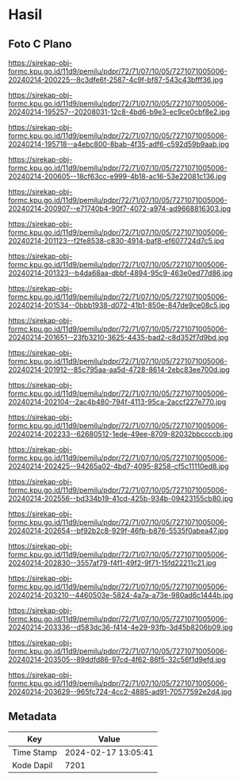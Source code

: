 # Hasil

## Foto C Plano

https://sirekap-obj-formc.kpu.go.id/11d9/pemilu/pdpr/72/71/07/10/05/7271071005006-20240214-200225--8c3dfe6f-2587-4c9f-bf87-543c43bfff36.jpg

https://sirekap-obj-formc.kpu.go.id/11d9/pemilu/pdpr/72/71/07/10/05/7271071005006-20240214-195257--20208031-12c8-4bd6-b9e3-ec9ce0cbf8e2.jpg

https://sirekap-obj-formc.kpu.go.id/11d9/pemilu/pdpr/72/71/07/10/05/7271071005006-20240214-195718--a4ebc800-8bab-4f35-adf6-c592d59b9aab.jpg

https://sirekap-obj-formc.kpu.go.id/11d9/pemilu/pdpr/72/71/07/10/05/7271071005006-20240214-200605--18cf63cc-e999-4b18-ac16-53e22081c136.jpg

https://sirekap-obj-formc.kpu.go.id/11d9/pemilu/pdpr/72/71/07/10/05/7271071005006-20240214-200907--e71740b4-90f7-4072-a974-ad9668816303.jpg

https://sirekap-obj-formc.kpu.go.id/11d9/pemilu/pdpr/72/71/07/10/05/7271071005006-20240214-201123--f2fe8538-c830-4914-baf8-ef607724d7c5.jpg

https://sirekap-obj-formc.kpu.go.id/11d9/pemilu/pdpr/72/71/07/10/05/7271071005006-20240214-201323--b4da68aa-dbbf-4894-95c9-463e0ed77d86.jpg

https://sirekap-obj-formc.kpu.go.id/11d9/pemilu/pdpr/72/71/07/10/05/7271071005006-20240214-201534--0bbb1938-d072-41b1-850e-847de9ce08c5.jpg

https://sirekap-obj-formc.kpu.go.id/11d9/pemilu/pdpr/72/71/07/10/05/7271071005006-20240214-201651--23fb3210-3625-4435-bad2-c8d352f7d9bd.jpg

https://sirekap-obj-formc.kpu.go.id/11d9/pemilu/pdpr/72/71/07/10/05/7271071005006-20240214-201912--85c795aa-aa5d-4728-8614-2ebc83ee700d.jpg

https://sirekap-obj-formc.kpu.go.id/11d9/pemilu/pdpr/72/71/07/10/05/7271071005006-20240214-202104--2ac4b480-794f-4113-95ca-2accf227e770.jpg

https://sirekap-obj-formc.kpu.go.id/11d9/pemilu/pdpr/72/71/07/10/05/7271071005006-20240214-202233--62680512-1ede-49ee-8709-82032bbccccb.jpg

https://sirekap-obj-formc.kpu.go.id/11d9/pemilu/pdpr/72/71/07/10/05/7271071005006-20240214-202425--94265a02-4bd7-4095-8258-cf5c11110ed8.jpg

https://sirekap-obj-formc.kpu.go.id/11d9/pemilu/pdpr/72/71/07/10/05/7271071005006-20240214-202556--bd334b19-41cd-425b-934b-09423155cb80.jpg

https://sirekap-obj-formc.kpu.go.id/11d9/pemilu/pdpr/72/71/07/10/05/7271071005006-20240214-202654--bf92b2c8-929f-46fb-b876-5535f0abea47.jpg

https://sirekap-obj-formc.kpu.go.id/11d9/pemilu/pdpr/72/71/07/10/05/7271071005006-20240214-202830--3557af79-f4f1-49f2-9f71-15fd22211c21.jpg

https://sirekap-obj-formc.kpu.go.id/11d9/pemilu/pdpr/72/71/07/10/05/7271071005006-20240214-203210--4460503e-5824-4a7a-a73e-980ad6c1444b.jpg

https://sirekap-obj-formc.kpu.go.id/11d9/pemilu/pdpr/72/71/07/10/05/7271071005006-20240214-203336--d583dc36-f414-4e29-93fb-3d45b8206b09.jpg

https://sirekap-obj-formc.kpu.go.id/11d9/pemilu/pdpr/72/71/07/10/05/7271071005006-20240214-203505--89ddfd86-97cd-4f62-86f5-32c56f1d9efd.jpg

https://sirekap-obj-formc.kpu.go.id/11d9/pemilu/pdpr/72/71/07/10/05/7271071005006-20240214-203629--965fc724-4cc2-4885-ad91-70577592e2d4.jpg


## Metadata

| Key        | Value               |
| ---------- | ------------------- |
| Time Stamp | 2024-02-17 13:05:41 |
| Kode Dapil | 7201                |



